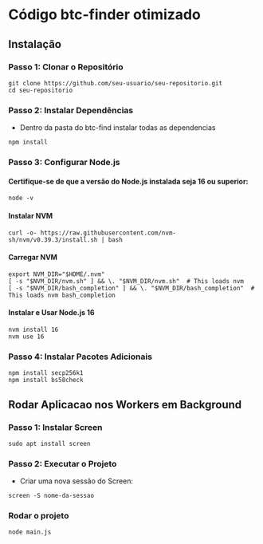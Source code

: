 # Código btc-finder otimizado 

## Instalação

### Passo 1: Clonar o Repositório

```
git clone https://github.com/seu-usuario/seu-repositorio.git
cd seu-repositorio
```
### Passo 2: Instalar Dependências
- Dentro da pasta do btc-find instalar todas as dependencias
```
npm install
```

### Passo 3: Configurar Node.js
#### Certifique-se de que a versão do Node.js instalada seja 16 ou superior:
```
node -v
```
#### Instalar NVM
```
curl -o- https://raw.githubusercontent.com/nvm-sh/nvm/v0.39.3/install.sh | bash

```
#### Carregar NVM
```
export NVM_DIR="$HOME/.nvm"
[ -s "$NVM_DIR/nvm.sh" ] && \. "$NVM_DIR/nvm.sh"  # This loads nvm
[ -s "$NVM_DIR/bash_completion" ] && \. "$NVM_DIR/bash_completion"  # This loads nvm bash_completion
```

#### Instalar e Usar Node.js 16
```
nvm install 16
nvm use 16
```

### Passo 4: Instalar Pacotes Adicionais
```
npm install secp256k1
npm install bs58check
```

## Rodar Aplicacao nos Workers em Background 

### Passo 1: Instalar Screen
```
sudo apt install screen
```

### Passo 2: Executar o Projeto
 - Criar uma nova sessão do Screen:
```
screen -S nome-da-sessao
```

### Rodar o projeto 
```
node main.js
```
